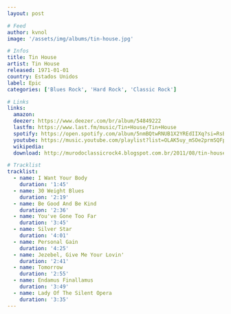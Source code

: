 ```yaml
---
layout: post

# Feed
author: kvnol
image: '/assets/img/albums/tin-house.jpg'

# Infos
title: Tin House
artist: Tin House
released: 1971-01-01
country: Estados Unidos
label: Epic
categories: ['Blues Rock', 'Hard Rock', 'Classic Rock']

# Links
links:
  amazon:
  deezer: https://www.deezer.com/br/album/54849222
  lastfm: https://www.last.fm/music/Tin+House/Tin+House
  spotify: https://open.spotify.com/album/5nmBQtwRNUB1X2YREdIIXq?si=RsBvotQETXyioOQNKE5vRA
  youtube: https://music.youtube.com/playlist?list=OLAK5uy_mSOe2prmSQFpqnEri748Zg2j-AojgK1Hs
  wikipedia:
  download: http://murodoclassicrock4.blogspot.com.br/2011/08/tin-house-1971.html

# Tracklist
tracklist:
  - name: I Want Your Body
    duration: '1:45'
  - name: 30 Weight Blues
    duration: '2:19'
  - name: Be Good And Be Kind
    duration: '2:36'
  - name: You've Gone Too Far
    duration: '3:45'
  - name: Silver Star
    duration: '4:01'
  - name: Personal Gain
    duration: '4:25'
  - name: Jezebel, Give Me Your Lovin'
    duration: '2:41'
  - name: Tomorrow
    duration: '2:55'
  - name: Endamus Finallamus
    duration: '3:49'
  - name: Lady Of The Silent Opera
    duration: '3:35'
---
```

